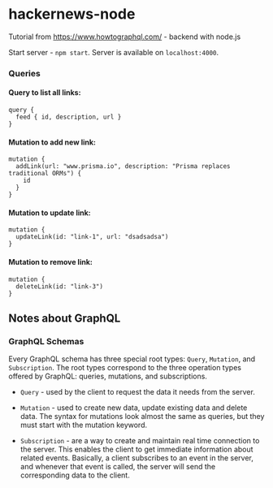 # hackernews-node
Tutorial from https://www.howtographql.com/ - backend with node.js

Start server - `npm start`. Server is available on `localhost:4000`.

### Queries

#### Query to list all links:

```
query {
  feed { id, description, url }
}
```

#### Mutation to add new link:

```
mutation {
  addLink(url: "www.prisma.io", description: "Prisma replaces traditional ORMs") {
    id
  }
}
```

#### Mutation to update link:
```
mutation {
  updateLink(id: "link-1", url: "dsadsadsa")
}
```

#### Mutation to remove link:
```
mutation {
  deleteLink(id: "link-3")
}
```

## Notes about GraphQL

### GraphQL Schemas

Every GraphQL schema has three special root types: `Query`, `Mutation`, and `Subscription`.
The root types correspond to the three operation types offered by GraphQL: queries, mutations, and subscriptions.

* `Query` - used by the client to request the data it needs from the server.

* `Mutation` - used to create new data, update existing data and delete data.
  The syntax for mutations look almost the same as queries, but they must start with the mutation keyword.

* `Subscription` - are a way to create and maintain real time connection to the server.
This enables the client to get immediate information about related events.
Basically, a client subscribes to an event in the server, and whenever that event is
called, the server will send the corresponding data to the client.

